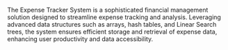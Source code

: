 The Expense Tracker System is a sophisticated financial management solution designed to streamline expense tracking and analysis. Leveraging advanced data 
structures such as arrays, hash tables, and Linear Search trees, the system ensures 
efficient storage and retrieval of expense data, enhancing user productivity and data 
accessibility. 

